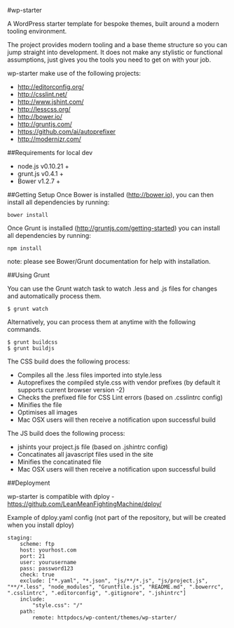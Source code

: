 #wp-starter

A WordPress starter template for bespoke themes, built around a modern tooling environment.

The project provides modern tooling and a base theme structure so you can jump straight into development. It does not make any stylistic or functional assumptions, just gives you the tools you need to get on with your job.

wp-starter make use of the following projects:

- http://editorconfig.org/
- http://csslint.net/
- http://www.jshint.com/
- http://lesscss.org/
- http://bower.io/
- http://gruntjs.com/
- https://github.com/ai/autoprefixer
- http://modernizr.com/

##Requirements for local dev

- node.js v0.10.21 +
- grunt.js v0.4.1 +
- Bower v1.2.7 +

##Getting Setup
Once Bower is installed (http://bower.io), you can then install all dependencies by running:

    bower install

Once Grunt is installed (http://gruntjs.com/getting-started) you can install all dependencies by running:

    npm install

note: please see Bower/Grunt documentation for help with installation.

##Using Grunt

You can use the Grunt watch task to watch .less and .js files for changes and automatically process them.

    $ grunt watch

Alternatively, you can process them at anytime with the following commands.

    $ grunt buildcss
    $ grunt buildjs

The CSS build does the following process:
- Compiles all the .less files imported into style.less
- Autoprefixes the compiled style.css with vendor prefixes (by default it supports current browser version -2)
- Checks the prefixed file for CSS Lint errors (based on .csslintrc config)
- Minifies the file
- Optimises all images
- Mac OSX users will then receive a notification upon successful build

The JS build does the following process:
- jshints your project.js file (based on .jshintrc config)
- Concatinates all javascript files used in the site
- Minifies the concatinated file
- Mac OSX users will then receive a notification upon successful build

##Deployment

wp-starter is compatible with dploy - https://github.com/LeanMeanFightingMachine/dploy/

Example of dploy.yaml config (not part of the repository, but will be created when you install dploy)

    staging:
        scheme: ftp
        host: yourhost.com
        port: 21
        user: yourusername
        pass: password123
        check: true
        exclude: ["*.yaml", "*.json", "js/**/*.js", "js/project.js", "**/*.less", "node_modules", "Gruntfile.js", "README.md", ".bowerrc", ".csslintrc", ".editorconfig", ".gitignore", ".jshintrc"]
        include:
            "style.css": "/"
        path:
            remote: httpdocs/wp-content/themes/wp-starter/

